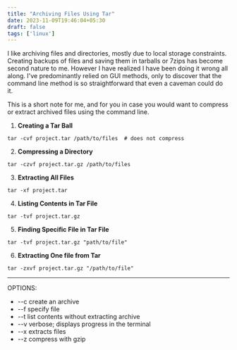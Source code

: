 ```yaml
---
title: "Archiving Files Using Tar"
date: 2023-11-09T19:46:04+05:30
draft: false
tags: ['linux']
---
```



I like archiving files and directories, mostly due to local storage constraints. Creating backups of files and saving them in tarballs or 7zips has become second nature to me. However I have realized I have been doing it wrong all along. I've predominantly relied on GUI methods, only to discover that the command line method is so straightforward that even a caveman could do it.

This is a short note for me, and for you in case you would want to compress or extract archived files using the command line.


1. __Creating a Tar Ball__


```shell
tar -cvf project.tar /path/to/files  # does not compress
```  

    
2. __Compressing a Directory__


```shell
tar -czvf project.tar.gz /path/to/files
```


3. __Extracting All Files__


```shell
tar -xf project.tar
```


4. __Listing Contents in Tar File__


```shell
tar -tvf project.tar.gz
```


5. __Finding Specific File in Tar File__


```shell
tar -tvf project.tar.gz "path/to/file"
```


6. __Extracting One file from Tar__


```shell
tar -zxvf project.tar.gz "/path/to/file"
```

<hr>


OPTIONS:

- --c  create an archive
- --f specify file
- --t list contents without extracting archive
- --v verbose; displays progress in the terminal
- --x extracts files
- --z compress with gzip
